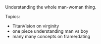 Understanding the whole man-woman thing.

Topics:
- TitanVision on virginity
- one piece understanding man vs boy
- many many concepts on frame/dating

